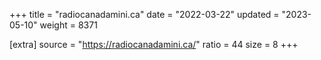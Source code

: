 +++
title = "radiocanadamini.ca"
date = "2022-03-22"
updated = "2023-05-10"
weight = 8371

[extra]
source = "https://radiocanadamini.ca/"
ratio = 44
size = 8
+++
